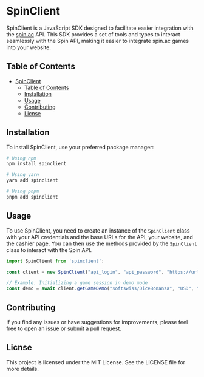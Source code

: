 # SpinClient

SpinClient is a JavaScript SDK designed to facilitate easier integration with the [spin.ac](https://documentation.spin.ac/) API. This SDK provides a set of tools and types to interact seamlessly with the Spin API, making it easier to integrate spin.ac games into your website.

## Table of Contents

- [SpinClient](#spinclient)
  - [Table of Contents](#table-of-contents)
  - [Installation](#installation)
  - [Usage](#usage)
  - [Contributing](#contributing)
  - [Licnse](#licnse)

## Installation

To install SpinClient, use your preferred package manager:

```bash
# Using npm
npm install spinclient

# Using yarn
yarn add spinclient

# Using pnpm
pnpm add spinclient
```

## Usage

To use SpinClient, you need to create an instance of the `SpinClient` class with your API credentials and the base URLs for the API, your website, and the cashier page. You can then use the methods provided by the `SpinClient` class to interact with the Spin API.

```ts
import SpinClient from 'spinclient';

const client = new SpinClient("api_login", "api_password", "https://url.to.api.com", "https://url.to.your.page.com", "https://url.to.cashier.page.com");

// Example: Initializing a game session in demo mode
const demo = await client.getGameDemo("softswiss/DiceBonanza", "USD", "en");
```


## Contributing
If you find any issues or have suggestions for improvements, please feel free to open an issue or submit a pull request.

## Licnse
This project is licensed under the MIT License. See the LICENSE file for more details.